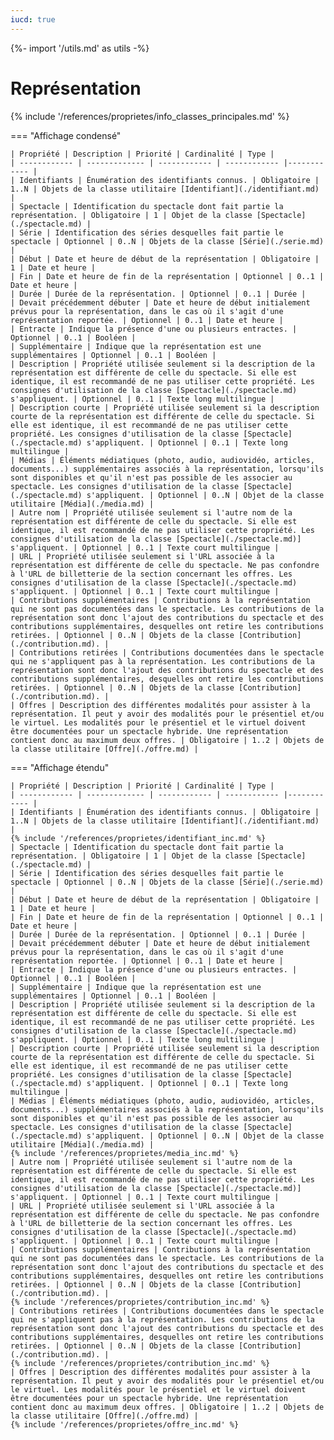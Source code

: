```yaml
---
iucd: true
---
```


{%- import '/utils.md' as utils -%}

# Représentation

{% include '/references/proprietes/info_classes_principales.md' %}

=== "Affichage condensé"

    | Propriété | Description | Priorité | Cardinalité | Type |
    | ------------ | ------------- | ------------ | ------------ |------------ |
    | Identifiants | Énumération des identifiants connus. | Obligatoire | 1..N | Objets de la classe utilitaire [Identifiant](./identifiant.md) |
    | Spectacle | Identification du spectacle dont fait partie la représentation. | Obligatoire | 1 | Objet de la classe [Spectacle](./spectacle.md) |
    | Série | Identification des séries desquelles fait partie le spectacle | Optionnel | 0..N | Objets de la classe [Série](./serie.md) |
    | Début | Date et heure de début de la représentation | Obligatoire | 1 | Date et heure |
    | Fin | Date et heure de fin de la représentation | Optionnel | 0..1 | Date et heure |
    | Durée | Durée de la représentation. | Optionnel | 0..1 | Durée |
    | Devait précédemment débuter | Date et heure de début initialement prévus pour la représentation, dans le cas où il s'agit d'une représentation reportée. | Optionnel | 0..1 | Date et heure |
    | Entracte | Indique la présence d'une ou plusieurs entractes. | Optionnel | 0..1 | Booléen |
    | Supplémentaire | Indique que la représentation est une supplémentaires | Optionnel | 0..1 | Booléen |
    | Description | Propriété utilisée seulement si la description de la représentation est différente de celle du spectacle. Si elle est identique, il est recommandé de ne pas utiliser cette propriété. Les consignes d'utilisation de la classe [Spectacle](./spectacle.md) s'appliquent. | Optionnel | 0..1 | Texte long multilingue |
    | Description courte | Propriété utilisée seulement si la description courte de la représentation est différente de celle du spectacle. Si elle est identique, il est recommandé de ne pas utiliser cette propriété. Les consignes d'utilisation de la classe [Spectacle](./spectacle.md) s'appliquent. | Optionnel | 0..1 | Texte long multilingue |
    | Médias | Éléments médiatiques (photo, audio, audiovidéo, articles, documents...) supplémentaires associés à la représentation, lorsqu'ils sont disponibles et qu'il n'est pas possible de les associer au spectacle. Les consignes d'utilisation de la classe [Spectacle](./spectacle.md) s'appliquent. | Optionnel | 0..N | Objet de la classe utilitaire [Média](./media.md) |
    | Autre nom | Propriété utilisée seulement si l'autre nom de la représentation est différente de celle du spectacle. Si elle est identique, il est recommandé de ne pas utiliser cette propriété. Les consignes d'utilisation de la classe [Spectacle](./spectacle.md)] s'appliquent. | Optionnel | 0..1 | Texte court multilingue |
    | URL | Propriété utilisée seulement si l'URL associée à la représentation est différente de celle du spectacle. Ne pas confondre à l'URL de billetterie de la section concernant les offres. Les consignes d'utilisation de la classe [Spectacle](./spectacle.md) s'appliquent. | Optionnel | 0..1 | Texte court multilingue |
    | Contributions supplémentaires | Contributions à la représentation qui ne sont pas documentées dans le spectacle. Les contributions de la représentation sont donc l'ajout des contributions du spectacle et des contributions supplémentaires, desquelles ont retire les contributions retirées. | Optionnel | 0..N | Objets de la classe [Contribution](./contribution.md). |
    | Contributions retirées | Contributions documentées dans le spectacle qui ne s'appliquent pas à la représentation. Les contributions de la représentation sont donc l'ajout des contributions du spectacle et des contributions supplémentaires, desquelles ont retire les contributions retirées. | Optionnel | 0..N | Objets de la classe [Contribution](./contribution.md). |
    | Offres | Description des différentes modalités pour assister à la représentation. Il peut y avoir des modalités pour le présentiel et/ou le virtuel. Les modalités pour le présentiel et le virtuel doivent être documentées pour un spectacle hybride. Une représentation contient donc au maximum deux offres. | Obligatoire | 1..2 | Objets de la classe utilitaire [Offre](./offre.md) |

=== "Affichage étendu"

    | Propriété | Description | Priorité | Cardinalité | Type |
    | ------------ | ------------- | ------------ | ------------ |------------ |
    | Identifiants | Énumération des identifiants connus. | Obligatoire | 1..N | Objets de la classe utilitaire [Identifiant](./identifiant.md) |
    {% include '/references/proprietes/identifiant_inc.md' %}
    | Spectacle | Identification du spectacle dont fait partie la représentation. | Obligatoire | 1 | Objet de la classe [Spectacle](./spectacle.md) |
    | Série | Identification des séries desquelles fait partie le spectacle | Optionnel | 0..N | Objets de la classe [Série](./serie.md) |
    | Début | Date et heure de début de la représentation | Obligatoire | 1 | Date et heure |
    | Fin | Date et heure de fin de la représentation | Optionnel | 0..1 | Date et heure |
    | Durée | Durée de la représentation. | Optionnel | 0..1 | Durée |
    | Devait précédemment débuter | Date et heure de début initialement prévus pour la représentation, dans le cas où il s'agit d'une représentation reportée. | Optionnel | 0..1 | Date et heure |
    | Entracte | Indique la présence d'une ou plusieurs entractes. | Optionnel | 0..1 | Booléen |
    | Supplémentaire | Indique que la représentation est une supplémentaires | Optionnel | 0..1 | Booléen |
    | Description | Propriété utilisée seulement si la description de la représentation est différente de celle du spectacle. Si elle est identique, il est recommandé de ne pas utiliser cette propriété. Les consignes d'utilisation de la classe [Spectacle](./spectacle.md) s'appliquent. | Optionnel | 0..1 | Texte long multilingue |
    | Description courte | Propriété utilisée seulement si la description courte de la représentation est différente de celle du spectacle. Si elle est identique, il est recommandé de ne pas utiliser cette propriété. Les consignes d'utilisation de la classe [Spectacle](./spectacle.md) s'appliquent. | Optionnel | 0..1 | Texte long multilingue |
    | Médias | Éléments médiatiques (photo, audio, audiovidéo, articles, documents...) supplémentaires associés à la représentation, lorsqu'ils sont disponibles et qu'il n'est pas possible de les associer au spectacle. Les consignes d'utilisation de la classe [Spectacle](./spectacle.md) s'appliquent. | Optionnel | 0..N | Objet de la classe utilitaire [Média](./media.md) |
    {% include '/references/proprietes/media_inc.md' %}
    | Autre nom | Propriété utilisée seulement si l'autre nom de la représentation est différente de celle du spectacle. Si elle est identique, il est recommandé de ne pas utiliser cette propriété. Les consignes d'utilisation de la classe [Spectacle](./spectacle.md)] s'appliquent. | Optionnel | 0..1 | Texte court multilingue |
    | URL | Propriété utilisée seulement si l'URL associée à la représentation est différente de celle du spectacle. Ne pas confondre à l'URL de billetterie de la section concernant les offres. Les consignes d'utilisation de la classe [Spectacle](./spectacle.md) s'appliquent. | Optionnel | 0..1 | Texte court multilingue |
    | Contributions supplémentaires | Contributions à la représentation qui ne sont pas documentées dans le spectacle. Les contributions de la représentation sont donc l'ajout des contributions du spectacle et des contributions supplémentaires, desquelles ont retire les contributions retirées. | Optionnel | 0..N | Objets de la classe [Contribution](./contribution.md). |
    {% include '/references/proprietes/contribution_inc.md' %}
    | Contributions retirées | Contributions documentées dans le spectacle qui ne s'appliquent pas à la représentation. Les contributions de la représentation sont donc l'ajout des contributions du spectacle et des contributions supplémentaires, desquelles ont retire les contributions retirées. | Optionnel | 0..N | Objets de la classe [Contribution](./contribution.md). |
    {% include '/references/proprietes/contribution_inc.md' %}
    | Offres | Description des différentes modalités pour assister à la représentation. Il peut y avoir des modalités pour le présentiel et/ou le virtuel. Les modalités pour le présentiel et le virtuel doivent être documentées pour un spectacle hybride. Une représentation contient donc au maximum deux offres. | Obligatoire | 1..2 | Objets de la classe utilitaire [Offre](./offre.md) |
    {% include '/references/proprietes/offre_inc.md' %}
